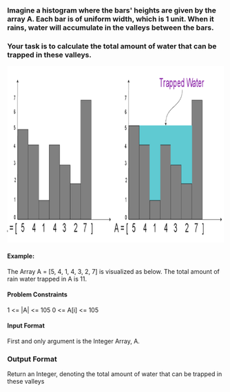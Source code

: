 
### Imagine a histogram where the bars' heights are given by the array A. Each bar is of uniform width, which is 1 unit. When it rains, water will accumulate in the valleys between the bars.

### Your task is to calculate the total amount of water that can be trapped in these valleys.
![alt text](image.png)
#### Example:
The Array A = [5, 4, 1, 4, 3, 2, 7] is visualized as below. The total amount of rain water trapped in A is 11.

#### Problem Constraints

1 <= |A| <= 105
0 <= A[i] <= 105



#### Input Format

First and only argument is the Integer Array, A.



### Output Format

Return an Integer, denoting the total amount of water that can be trapped in these valleys
